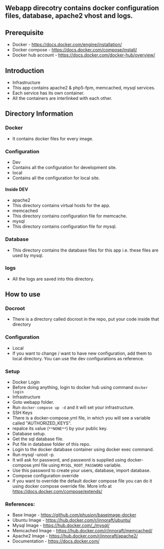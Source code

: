 ## Webapp direcotry contains docker configuration files, database, apache2 vhost and logs.

## Prerequisite
 - Docker - https://docs.docker.com/engine/installation/
 - Docker compose - https://docs.docker.com/compose/install/
 - Docker hub account - https://docs.docker.com/docker-hub/overview/

## Introduction
 - Infrastructure
  - This app contains apache2 & php5-fpm, memcached, mysql services.
  -  Each service has its own container.
  -  All the containers are interlinked with each other.
 
## Directory Information

### Docker
 - It contains docker files for every image.

### Configuration
 - Dev
  - Contains all the configuration for development site.
 - local
  -  Contains all the configuration for local site.
#### Inside DEV
 - apache2
  - This directory contains virtual hosts for the app.
 - memcached
  - This directory contains configuration file for memcache.
 - mysql
  - This directory contains configuration file for mysql.
  
### Database
 - This directory contains the database files for this app i.e. these files are used by mysql.
 
### logs
 - All the logs are saved into this directory.

## How to use

### Docroot
 - There is a directory called docroot in the repo, put your code inside that directory

### Configuration
 - Local
  - If you want to change / want to have new configuration, add them to local directory. You can use the dev configurations as reference.

### Setup
 - Docker Login
  - Before doing anything, login to docker hub using command ```docker login``` 
 - Infrastructure
  - Goto webapp folder.
  - Run ``` docker-compose up -d ``` and it will set your infrastructure.
 - SSH Keys
  - There is a docker-compose.yml file, in which you will see a variable called "AUTHORIZED_KEYS".
  - repalce its value (```**NONE**```) by your public key.
 - Database setup.
  - Get the sql database file.
  - Put file in database folder of this repo.
  - Login to the docker database container using docker exec command.
  - Run mysql -uroot -p.
  - It will ask for password, and password is supplied using docker-compose.yml file using ```MYSQL_ROOT_PASSWORD``` variable.
  - Use this password to create your users, database, import database.
 - Compose configuration override
  - If you want to override the default docker compose file you can do it using docker compose override file. More info at https://docs.docker.com/compose/extends/ 
 
### References:
- Base Image - https://github.com/phusion/baseimage-docker
- Ubuntu Image - https://hub.docker.com/r/innoraft/ubuntu/
- Mysql Image - https://hub.docker.com/_/mysql/
- Memcached Image - https://hub.docker.com/r/innoraft/memcached/
- Apache2 Image - https://hub.docker.com/r/innoraft/apache2/
- Documentation - https://docs.docker.com/
